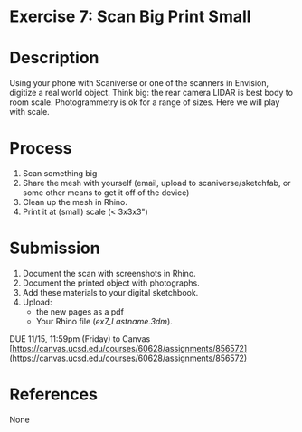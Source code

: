 # Exercise 7: Scan Big Print Small

# Description

Using your phone with Scaniverse or one of the scanners in Envision, digitize a real world object. Think big: the rear camera LIDAR is best body to room scale. Photogrammetry is ok for a range of sizes. Here we will play with scale.

# Process

1. Scan something big
2. Share the mesh with yourself (email, upload to scaniverse/sketchfab, or some other means to get it off of the device)
3. Clean up the mesh in Rhino. 
4. Print it at (small) scale (< 3x3x3")

# Submission

1. Document the scan with screenshots in Rhino.
2. Document the printed object with photographs. 
3. Add these materials to your digital sketchbook. 
4. Upload: 
   - the new pages as a pdf
   - Your Rhino file (_ex7_Lastname.3dm_).

DUE 11/15, 11:59pm (Friday) to Canvas [https://canvas.ucsd.edu/courses/60628/assignments/856572](https://canvas.ucsd.edu/courses/60628/assignments/856572)

# References

None